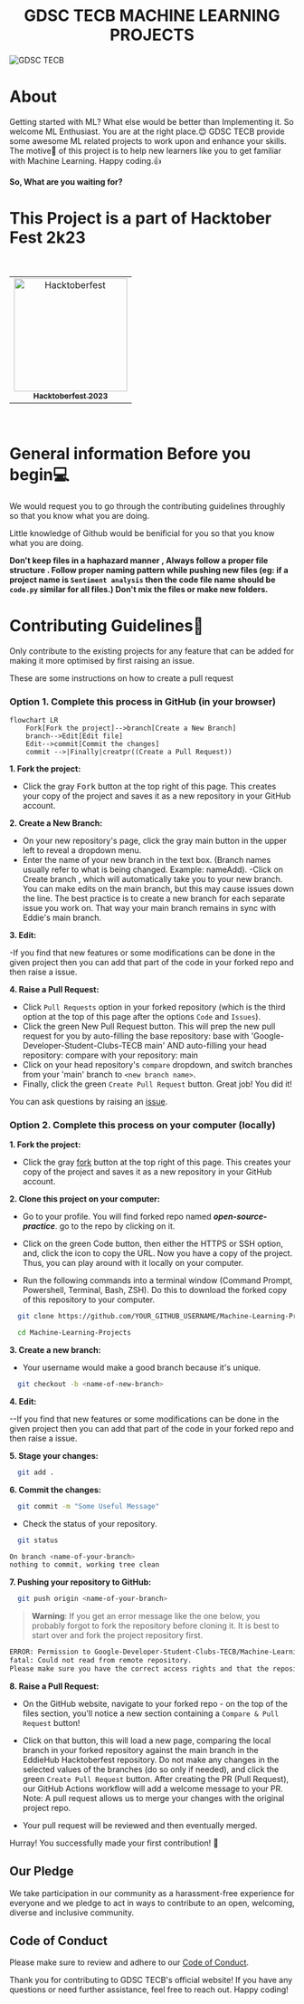 <div id="top"></div>
<h1 align="center">GDSC TECB MACHINE LEARNING PROJECTS </h1>




![GDSC TECB](https://github.com/Google-Developer-Student-Clubs-TECB/GDSC-TECB-official-website/assets/146541136/a0495f39-5a75-4a56-8897-d140145a341b)


 <!-- ---------------------------------------------------------------------------------------------------------------------- -->

<!-- ---------------------------------------------------------------------------------------------------------------------- -->




<!-- ------------------------------------------------------------------------------------------------------------------------------------------------------ -->
<!-- ------------------------------------------------------------------------------------------------------------------------------------------------------------- -->
<div id="About"></div>

# About
Getting started with ML? What else would be better than Implementing it.
So welcome ML Enthusiast. You are at the right place.😊
GDSC TECB provide some awesome ML related projects to work upon and enhance your skills.
The motive🎯 of this project is to help new learners like you to get familiar with Machine Learning.
Happy coding.👍

**So, What are you waiting for?**
<br>

<!-- ------------------------------------------------------------------------------------------------------------------------------------------------------ -->
<!-- ------------------------------------------------------------------------------------------------------------------------------------------------------------- -->

<div id="Open-Source-Program"></div>

# This Project is a part of Hacktober Fest 2k23

<br>

<table>
<tbody><tr>
<td align="center"><a href="https://hacktoberfest.digitalocean.com/"  target="_blank"><img src="https://encrypted-tbn0.gstatic.com/images?q=tbn:ANd9GcSzxUuUFuwuTwouTwDseIuzwkLBsDa6Z_0BzYX_x0jpqA&s" alt="Hacktoberfest" width="200"/><br><sub><b> Hacktoberfest 2023 </b></sub></a></td> </a></td>


</tr>
</tbody></table>

<br>



<!-- ------------------------------------------------------------------------------------------------------------------------------------------------------ -->
<!-- ------------------------------------------------------------------------------------------------------------------------------------------------------------- -->
<div id="Before"></div>

# General information Before you begin💻

We would request you to go through the contributing guidelines throughly so that you know what you are doing.

Little knowledge of Github would be benificial for you so that you know what you are doing.

**Don't keep files in a haphazard manner , Always follow a proper file structure . Follow proper naming pattern while pushing new files (eg: if a project name is ```Sentiment analysis``` then the code file name should be ```code.py``` similar for all files.) Don't mix the files or make new folders.**



# Contributing Guidelines📝

Only contribute to the existing projects for any feature that can be added for making it more optimised by first raising an issue.

These are some instructions on how to create a pull request

### Option 1. Complete this process in GitHub (in your browser)

```mermaid
flowchart LR
    Fork[Fork the project]-->branch[Create a New Branch]
    branch-->Edit[Edit file]
    Edit-->commit[Commit the changes]
    commit -->|Finally|creatpr((Create a Pull Request))
```

**1. Fork the project:**

- Click the gray <kbd>Fork</kbd> button at the top right of this page. This creates your copy of the project and saves it as a new repository in your GitHub account.

**2. Create a New Branch:**

- On your new repository's page, click the gray main button in the upper left to reveal a dropdown menu.
- Enter the name of your new branch in the text box. (Branch names usually refer to what is being changed. Example: nameAdd).
  -Click on Create branch <new branch name>, which will automatically take you to your new branch. You can make edits on the main branch, but this may cause issues down the line. The best practice is to create a new branch for each separate issue you work on. That way your main branch remains in sync with Eddie's main branch.

**3. Edit:**

-If you find that new features or some modifications can be done in the given project then you can add that part of the code in your forked repo and then raise a issue.

**4. Raise a Pull Request:**

- Click `Pull Requests` option in your forked repository (which is the third option at the top of this page after the options `Code` and `Issues`).
- Click the green New Pull Request button. This will prep the new pull request for you by auto-filling the base repository: base with 'Google-Developer-Student-Clubs-TECB main' AND auto-filling your head repository: compare with your repository: main
- Click on your head repository's `compare` dropdown, and switch branches from your 'main' branch to `<new branch name>`.
- Finally, click the green `Create Pull Request` button. Great job! You did it!

You can ask questions by raising an [issue](https://github.com/Google-Developer-Student-Clubs-TECB/Machine-Learning-Projects/issues/new).

### Option 2. Complete this process on your computer (locally)

**1. Fork the project:**

- Click the gray [fork](https://github.com/Google-Developer-Student-Clubs-TECB/Machine-Learning-Projects.git) button at the top right of this page. This creates your copy of the project and saves it as a new repository in your GitHub account. 

**2. Clone this project on your computer:**

- Go to your profile. You will find forked repo named **_open-source-practice_**. go to the repo by clicking on it.
- Click on the green Code button, then either the HTTPS or SSH option, and, click the icon to copy the URL. Now you have a copy of the project. Thus, you can play around with it locally on your computer.

- Run the following commands into a terminal window (Command Prompt, Powershell, Terminal, Bash, ZSH). Do this to download the forked copy of this repository to your computer.

```bash
  git clone https://github.com/YOUR_GITHUB_USERNAME/Machine-Learning-Projects.git
```

```bash
  cd Machine-Learning-Projects
```

**3. Create a new branch:**

- Your username would make a good branch because it's unique.
```bash
  git checkout -b <name-of-new-branch>
```

**4. Edit:**

--If you find that new features or some modifications can be done in the given project then you can add that part of the code in your forked repo and then raise a issue.


**5. Stage your changes:**


```bash
  git add .
```

**6. Commit the changes:**

```bash
  git commit -m "Some Useful Message"
```

- Check the status of your repository.

```bash
  git status
```

```bash
On branch <name-of-your-branch>
nothing to commit, working tree clean
```

**7. Pushing your repository to GitHub:**

```bash
  git push origin <name-of-your-branch>
```


> **Warning**: If you get an error message like the one below, you probably forgot to fork the repository before cloning it. It is best to start over and fork the project repository first.

```bash
ERROR: Permission to Google-Developer-Student-Clubs-TECB/Machine-Learning-Projects.git denied to <your-github-username>.
fatal: Could not read from remote repository.
Please make sure you have the correct access rights and that the repository exists.
```

**8. Raise a Pull Request:**

- On the GitHub website, navigate to your forked repo - on the top of the files section, you'll notice a new section containing a `Compare & Pull Request` button! 

- Click on that button, this will load a new page, comparing the local branch in your forked repository against the main branch in the EddieHub Hacktoberfest repository. Do not make any changes in the selected values of the branches (do so only if needed), and click the green `Create Pull Request` button. After creating the PR (Pull Request), our GitHub Actions workflow will add a welcome message to your PR.
  Note: A pull request allows us to merge your changes with the original project repo.

- Your pull request will be reviewed and then eventually merged.

Hurray! You successfully made your first contribution! 🎉

## Our Pledge

We take participation in our community as a harassment-free experience for everyone and we pledge to act in ways to contribute to an open, welcoming, diverse and inclusive community.


## Code of Conduct

Please make sure to review and adhere to our [Code of Conduct](CODE_OF_CONDUCT.md).

Thank you for contributing to GDSC TECB's official website! If you have any questions or need further assistance, feel free to reach out. Happy coding!

